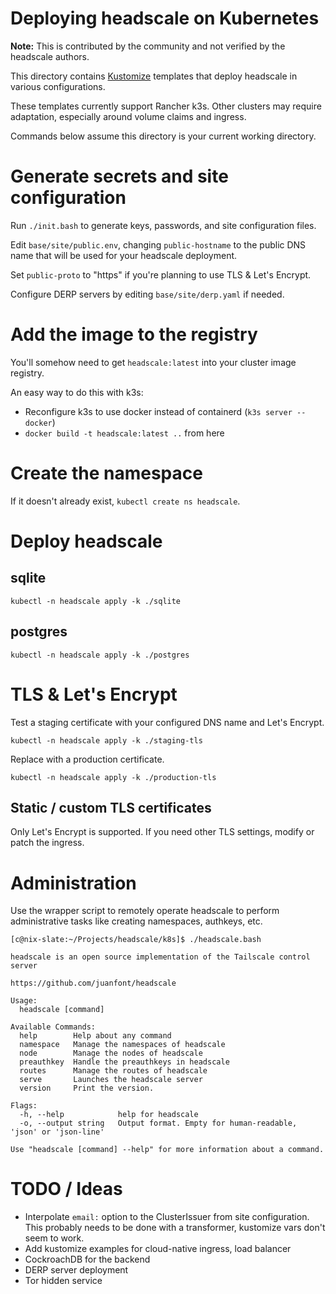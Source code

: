 # Deploying headscale on Kubernetes

**Note:** This is contributed by the community and not verified by the headscale authors.

This directory contains [Kustomize](https://kustomize.io) templates that deploy
headscale in various configurations.

These templates currently support Rancher k3s. Other clusters may require
adaptation, especially around volume claims and ingress.

Commands below assume this directory is your current working directory.

# Generate secrets and site configuration

Run `./init.bash` to generate keys, passwords, and site configuration files.

Edit `base/site/public.env`, changing `public-hostname` to the public DNS name
that will be used for your headscale deployment.

Set `public-proto` to "https" if you're planning to use TLS & Let's Encrypt.

Configure DERP servers by editing `base/site/derp.yaml` if needed.

# Add the image to the registry

You'll somehow need to get `headscale:latest` into your cluster image registry.

An easy way to do this with k3s:

- Reconfigure k3s to use docker instead of containerd (`k3s server --docker`)
- `docker build -t headscale:latest ..` from here

# Create the namespace

If it doesn't already exist, `kubectl create ns headscale`.

# Deploy headscale

## sqlite

`kubectl -n headscale apply -k ./sqlite`

## postgres

`kubectl -n headscale apply -k ./postgres`

# TLS & Let's Encrypt

Test a staging certificate with your configured DNS name and Let's Encrypt.

`kubectl -n headscale apply -k ./staging-tls`

Replace with a production certificate.

`kubectl -n headscale apply -k ./production-tls`

## Static / custom TLS certificates

Only Let's Encrypt is supported. If you need other TLS settings, modify or patch the ingress.

# Administration

Use the wrapper script to remotely operate headscale to perform administrative
tasks like creating namespaces, authkeys, etc.

```
[c@nix-slate:~/Projects/headscale/k8s]$ ./headscale.bash

headscale is an open source implementation of the Tailscale control server

https://github.com/juanfont/headscale

Usage:
  headscale [command]

Available Commands:
  help        Help about any command
  namespace   Manage the namespaces of headscale
  node        Manage the nodes of headscale
  preauthkey  Handle the preauthkeys in headscale
  routes      Manage the routes of headscale
  serve       Launches the headscale server
  version     Print the version.

Flags:
  -h, --help            help for headscale
  -o, --output string   Output format. Empty for human-readable, 'json' or 'json-line'

Use "headscale [command] --help" for more information about a command.

```

# TODO / Ideas

- Interpolate `email:` option to the ClusterIssuer from site configuration.
  This probably needs to be done with a transformer, kustomize vars don't seem to work.
- Add kustomize examples for cloud-native ingress, load balancer
- CockroachDB for the backend
- DERP server deployment
- Tor hidden service

